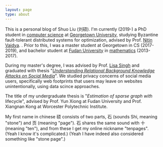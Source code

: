 ```yaml
---
layout: page
type: about
---
```


This is a personal blog of Shuo Liu (刘硕). I'm currently (2019-) a PhD student in [computer science](https://cs.georgetown.edu/) at [Georgetown University](https://www.georgetown.edu), studying Byzantine fault-tolerant distributed systems for optimization, advised by Prof. [Nitin Vaidya](https://disc.georgetown.domains/).
. Prior to this, I was a master student at Georgetown in CS (2017-2019), and bachelor student at [Fudan University](http://www.fudan.edu.cn/) in [mathematics](http://math.fudan.edu.cn/) (2013-2017).

During my master's degree, I was advised by Prof. [Lisa Singh](http://people.cs.georgetown.edu/~singh/) and graduated with thesis "*[Understanding Relational Background Knowledge Attacks on Social Media](https://repository.library.georgetown.edu/handle/10822/1054915)*". We studied privacy concerns of social media users, specifically web footprints that users may leave on websites unintentionally, using data scince approaches.

The title of my undergraduate thesis is "*Estimation of sparse graph with* lifecycle", advised by Prof. Yun Xiong at Fudan University and Prof. Xiangnan Kong at Worcester Polytechnic Institute.

My first name in chinese 硕 consists of two parts, 石 (sounds Shi, meaning "stone") and 页 (meaning "page"). 石 shares the same sound with 十 (meaning "ten"), and from these I get my online nickname "tenpages". (Yeah I know it's complicated.) (Yeah I have indeed also considered something like "stone page".)